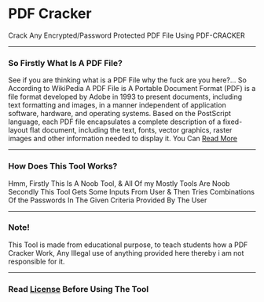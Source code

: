 # PDF Cracker
Crack Any Encrypted/Password Protected PDF File Using PDF-CRACKER

---
### So Firstly What Is A PDF File?
See if you are thinking what is a PDF File why the fuck are you here?...
So According to WikiPedia A PDF File is A Portable Document Format (PDF) is a file format developed by Adobe in 1993 to present documents, including text formatting and images, in a manner independent of application software, hardware, and operating systems. Based on the PostScript language, each PDF file encapsulates a complete description of a fixed-layout flat document, including the text, fonts, vector graphics, raster images and other information needed to display it.
You Can [Read More](https://en.wikipedia.org/wiki/PDF)

---
### How Does This Tool Works?
Hmm, Firstly This Is A Noob Tool, & All Of my Mostly Tools Are Noob
Secondly This Tool Gets Some Inputs From User & Then Tries Combinations Of the Passwords In The Given Criteria Provided By The User

---
### Note!
This Tool is made from educational purpose, to teach students how a PDF Cracker Work, Any Illegal use of anything provided here thereby i am not responsible for it.

---
### Read [License](LICENSE) Before Using The Tool

